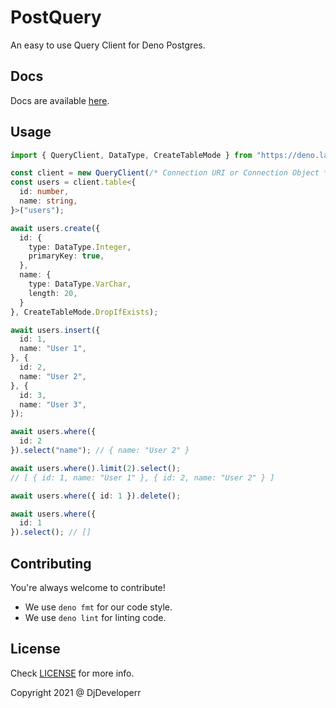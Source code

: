 # PostQuery

An easy to use Query Client for Deno Postgres.

## Docs

Docs are available [here](https://doc.deno.land/https/deno.land/x/postquery/mod.ts).

## Usage

```ts
import { QueryClient, DataType, CreateTableMode } from "https://deno.land/x/postquery/mod.ts";

const client = new QueryClient(/* Connection URI or Connection Object */);
const users = client.table<{
  id: number,
  name: string,
}>("users");

await users.create({
  id: {
    type: DataType.Integer,
    primaryKey: true,
  },
  name: {
    type: DataType.VarChar,
    length: 20,
  }
}, CreateTableMode.DropIfExists);

await users.insert({
  id: 1,
  name: "User 1",
}, {
  id: 2,
  name: "User 2",
}, {
  id: 3,
  name: "User 3",
});

await users.where({
  id: 2
}).select("name"); // { name: "User 2" }

await users.where().limit(2).select(); 
// [ { id: 1, name: "User 1" }, { id: 2, name: "User 2" } ]

await users.where({ id: 1 }).delete();

await users.where({
  id: 1
}).select(); // []
```

## Contributing

You're always welcome to contribute!

- We use `deno fmt` for our code style.
- We use `deno lint` for linting code.

## License

Check [LICENSE](LICENSE) for more info.

Copyright 2021 @ DjDeveloperr